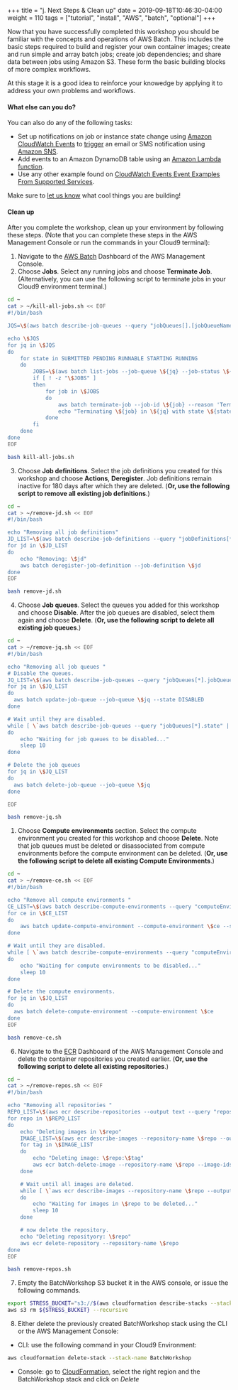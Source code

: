 +++
title = "j. Next Steps & Clean up"
date = 2019-09-18T10:46:30-04:00
weight = 110
tags = ["tutorial", "install", "AWS", "batch", "optional"]
+++

Now that you have successfully completed this workshop you should be familiar with the concepts and operations of AWS Batch. This includes the basic steps required to build and register your own container images; create and run simple and array batch jobs; create job dependencies; and share data between jobs using Amazon S3. These form the basic building blocks of more complex workflows. 

At this stage it is a good idea to reinforce your knowedge by applying it to address your own problems and workflows.


#### What else can you do?

You can also do any of the following tasks:

- Set up notifications on job or instance state change using [Amazon CloudWatch Events](https://docs.aws.amazon.com/AmazonCloudWatch/latest/events/WhatIsCloudWatchEvents.html) to [trigger](https://docs.aws.amazon.com/AmazonCloudWatch/latest/events/Create-CloudWatch-Events-Rule.html) an email or SMS notification using [Amazon SNS](https://docs.aws.amazon.com/AmazonCloudWatch/latest/monitoring/US_SetupSNS.html).
- Add events to an Amazon DynamoDB table using an [Amazon Lambda function](https://docs.aws.amazon.com/AmazonCloudWatch/latest/events/RunLambdaSchedule.html).
- Use any other example found on [CloudWatch Events Event Examples From Supported Services](https://docs.aws.amazon.com/AmazonCloudWatch/latest/events/EventTypes.html).

Make sure to [let us know](aws-hpc-workshop@amazon.com) what cool things you are building!

#### Clean up

After you complete the workshop, clean up your environment by following these steps. (Note that you can complete these steps in the AWS Management Console or run the commands in your Cloud9 terminal):

1. Navigate to the [AWS Batch](https://console.aws.amazon.com/batch) Dashboard of the AWS Management Console.
2. Choose **Jobs**. Select any running jobs and choose **Terminate Job**. (Alternatively, you can use the following script to terminate jobs in your Cloud9 environment terminal.)
```bash
cd ~
cat > ~/kill-all-jobs.sh << EOF
#!/bin/bash

JQS=\$(aws batch describe-job-queues --query "jobQueues[].[jobQueueName]" --output text)

echo \$JQS
for jq in \$JQS
do
    for state in SUBMITTED PENDING RUNNABLE STARTING RUNNING
    do
        JOBS=\$(aws batch list-jobs --job-queue \${jq} --job-status \${state} --query "jobSummaryList[].[jobId]" --output text)
        if [ ! -z "\$JOBS" ]
        then
            for job in \$JOBS
            do
                aws batch terminate-job --job-id \${job} --reason 'Terminating job'
                echo "Terminating \${job} in \${jq} with state \${state}"
            done
        fi
    done
done
EOF

bash kill-all-jobs.sh
```
3. Choose **Job definitions**. Select the job definitions you created for this workshop and choose **Actions**, **Deregister**. Job definitions remain inactive for 180 days after which they are deleted. (**Or, use the following script to remove all existing job definitions**.)
```bash
cd ~
cat > ~/remove-jd.sh << EOF
#!/bin/bash

echo "Removing all job definitions"
JD_LIST=\$(aws batch describe-job-definitions --query "jobDefinitions[*].[jobDefinitionArn]" | jq -r ".[]" | grep arn | cut -f2 -d\")
for jd in \$JD_LIST
do
    echo "Removing: \$jd"
    aws batch deregister-job-definition --job-definition \$jd
done
EOF

bash remove-jd.sh
```
4. Choose **Job queues**. Select the queues you added for this workshop and choose **Disable**. After the job queues are disabled, select them again and choose **Delete**. (**Or, use the following script to delete all existing job queues**.)
```bash
cd ~
cat > ~/remove-jq.sh << EOF
#!/bin/bash

echo "Removing all job queues "
# Disable the queues.
JQ_LIST=\$(aws batch describe-job-queues --query "jobQueues[*].jobQueueArn" | jq -r ".[]")
for jq in \$JQ_LIST
do
  aws batch update-job-queue --job-queue \$jq --state DISABLED
done

# Wait until they are disabled.
while [ \`aws batch describe-job-queues --query "jobQueues[*].state" | jq -r ".[]" | grep ENABLED | wc -l\` -gt 0 ]
do
    echo "Waiting for job queues to be disabled..."
    sleep 10
done

# Delete the job queues 
for jq in \$JQ_LIST
do
  aws batch delete-job-queue --job-queue \$jq
done

EOF

bash remove-jq.sh
```
1. Choose **Compute environments** section. Select the compute environment you created for this workshop and choose **Delete**. Note that job queues must be deleted or disassociated from compute environments before the compute environment can be deleted. (**Or, use the following script to delete all existing Compute Environments**.)
```bash
cd ~
cat > ~/remove-ce.sh << EOF
#!/bin/bash

echo "Remove all compute environments "
CE_LIST=\$(aws batch describe-compute-environments --query "computeEnvironments[*].computeEnvironmentArn" | jq -r ".[]")
for ce in \$CE_LIST
do
    aws batch update-compute-environment --compute-environment \$ce --state DISABLED
done

# Wait until they are disabled.
while [ \`aws batch describe-compute-environments --query "computeEnvironments[*].state" | jq -r ".[]" | grep ENABLED | wc -l\` -gt 0 ]
do
    echo "Waiting for compute environments to be disabled..."
    sleep 10
done

# Delete the compute environments. 
for jq in \$JQ_LIST
do
  aws batch delete-compute-environment --compute-environment \$ce 
done
EOF

bash remove-ce.sh
```
6. Navigate to the [ECR](https://console.aws.amazon.com/ecr/repositories) Dashboard of the AWS Management Console and delete the container repositories you created earlier. (**Or, use the following script to delete all existing repositories**.)
```bash
cd ~
cat > ~/remove-repos.sh << EOF
#!/bin/bash

echo "Removing all repositories "
REPO_LIST=\$(aws ecr describe-repositories --output text --query "repositories[].[repositoryName]")
for repo in \$REPO_LIST
do
    echo "Deleting images in \$repo"
    IMAGE_LIST=\$(aws ecr describe-images --repository-name \$repo --output text --query "imageDetails[].[imageTags]")
    for tag in \$IMAGE_LIST
    do
        echo "Deleting image: \$repo:\$tag"
        aws ecr batch-delete-image --repository-name \$repo --image-ids imageTag=\$tag
    done

    # Wait until all images are deleted.
    while [ \`aws ecr describe-images --repository-name \$repo --output text --query "imageDetails[].[imageTags]" | wc -l\` -gt 0 ]
    do
        echo "Waiting for images in \$repo to be deleted..."
        sleep 10
    done

    # now delete the repository.
    echo "Deleting reposityory: \$repo"
    aws ecr delete-repository --repository-name \$repo
done
EOF

bash remove-repos.sh
```

7. Empty the BatchWorkshop S3 bucket it in the AWS console, or issue the following commands.
```bash
export STRESS_BUCKET="s3://$(aws cloudformation describe-stacks --stack-name $STACK_NAME --output text --query 'Stacks[0].Outputs[?OutputKey == `Bucket`].OutputValue')"
aws s3 rm ${STRESS_BUCKET} --recursive
```
8. Either delete the previously created BatchWorkshop stack using the CLI or the AWS Management Console:
- CLI: use the following command in your Cloud9 Environment:
```bash
aws cloudformation delete-stack --stack-name BatchWorkshop
```
- Console: go to [CloudFormation](https://console.aws.amazon.com/cloudformation/), select the right region and the BatchWorkshop stack and click on *Delete*
